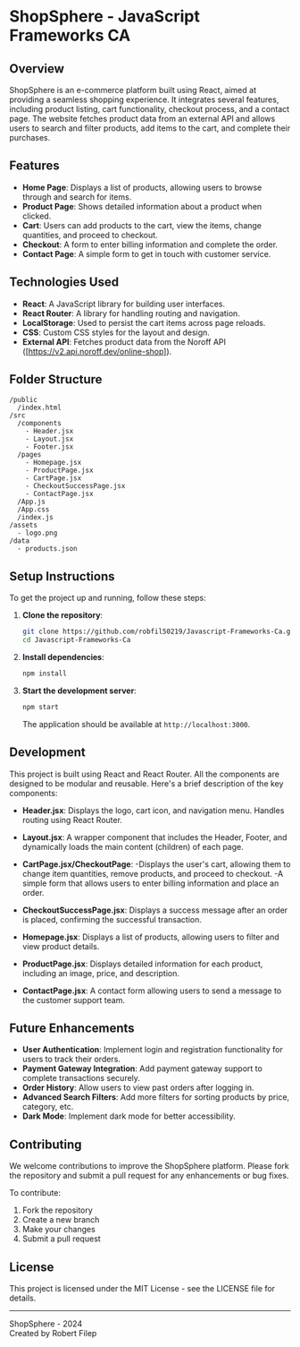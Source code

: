# ShopSphere - JavaScript Frameworks CA

## Overview

ShopSphere is an e-commerce platform built using React, aimed at providing a seamless shopping experience. It integrates several features, including product listing, cart functionality, checkout process, and a contact page. The website fetches product data from an external API and allows users to search and filter products, add items to the cart, and complete their purchases.

## Features

- **Home Page**: Displays a list of products, allowing users to browse through and search for items.
- **Product Page**: Shows detailed information about a product when clicked.
- **Cart**: Users can add products to the cart, view the items, change quantities, and proceed to checkout.
- **Checkout**: A form to enter billing information and complete the order.
- **Contact Page**: A simple form to get in touch with customer service.

## Technologies Used

- **React**: A JavaScript library for building user interfaces.
- **React Router**: A library for handling routing and navigation.
- **LocalStorage**: Used to persist the cart items across page reloads.
- **CSS**: Custom CSS styles for the layout and design.
- **External API**: Fetches product data from the Noroff API ([https://v2.api.noroff.dev/online-shop]).

## Folder Structure

```
/public
  /index.html
/src
  /components
    - Header.jsx
    - Layout.jsx
    - Footer.jsx
  /pages
    - Homepage.jsx
    - ProductPage.jsx
    - CartPage.jsx
    - CheckoutSuccessPage.jsx
    - ContactPage.jsx
  /App.js
  /App.css
  /index.js
/assets
  - logo.png
/data
  - products.json
```

## Setup Instructions

To get the project up and running, follow these steps:

1. **Clone the repository**:

   ```bash
   git clone https://github.com/robfil50219/Javascript-Frameworks-Ca.git
   cd Javascript-Frameworks-Ca
   ```

2. **Install dependencies**:

   ```bash
   npm install
   ```

3. **Start the development server**:

   ```bash
   npm start
   ```

   The application should be available at `http://localhost:3000`.

## Development

This project is built using React and React Router. All the components are designed to be modular and reusable. Here's a brief description of the key components:

- **Header.jsx**:
  Displays the logo, cart icon, and navigation menu. Handles routing using React Router.

- **Layout.jsx**:
  A wrapper component that includes the Header, Footer, and dynamically loads the main content (children) of each page.

- **CartPage.jsx/CheckoutPage**:
  -Displays the user's cart, allowing them to change item quantities, remove products, and proceed to checkout.
  -A simple form that allows users to enter billing information and place an order.

- **CheckoutSuccessPage.jsx**:
  Displays a success message after an order is placed, confirming the successful transaction.

- **Homepage.jsx**:
  Displays a list of products, allowing users to filter and view product details.

- **ProductPage.jsx**:
  Displays detailed information for each product, including an image, price, and description.

- **ContactPage.jsx**:
  A contact form allowing users to send a message to the customer support team.

## Future Enhancements

- **User Authentication**: Implement login and registration functionality for users to track their orders.
- **Payment Gateway Integration**: Add payment gateway support to complete transactions securely.
- **Order History**: Allow users to view past orders after logging in.
- **Advanced Search Filters**: Add more filters for sorting products by price, category, etc.
- **Dark Mode**: Implement dark mode for better accessibility.

## Contributing

We welcome contributions to improve the ShopSphere platform. Please fork the repository and submit a pull request for any enhancements or bug fixes.

To contribute:

1. Fork the repository
2. Create a new branch
3. Make your changes
4. Submit a pull request

## License

This project is licensed under the MIT License - see the LICENSE file for details.

---

ShopSphere - 2024\
Created by Robert Filep
